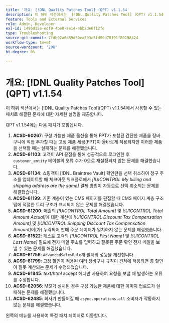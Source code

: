 ```yaml
---
title: '개요: [!DNL Quality Patches Tool] (QPT) v1.1.54'
description: 이 하위 섹션에서는  [!DNL Quality Patches Tool] (QPT) v1.1.54에서 사용할 수 있는 패치로 해결된 문제에 대한 자세한 설명을 제공합니다.
feature: Tools and External Services
role: Admin, Developer
exl-id: 1496d15e-edf9-4be0-8e14-ebb2de6f12fe
type: Troubleshooting
source-git-commit: 7fdb02a6d89d50ea593c5fd99d78101f89198424
workflow-type: tm+mt
source-wordcount: '298'
ht-degree: 0%

---
```


# 개요: [!DNL Quality Patches Tool]&#x200B;(QPT) v1.1.54

이 하위 섹션에서는 [!DNL Quality Patches Tool]&#x200B;(QPT) v1.1.54에서 사용할 수 있는 패치로 해결된 문제에 대한 자세한 설명을 제공합니다.

QPT v1.1.54에는 다음 패치가 포함됩니다.

1. **ACSD-60267**: 구성 가능한 제품 옵션을 통해 FPT가 포함된 간단한 제품을 장바구니에 직접 추가할 때는 고정 제품 세금(FPT)이 올바르게 적용되지만 이러한 제품을 선택할 때는 실패하는 문제를 해결했습니다.
1. **ACSD-61103**: 고객이 API 끝점을 통해 성공적으로 로그인한 후 `customer_entity` 테이블의 오류 수가 0으로 재설정되지 않는 문제를 해결했습니다.
1. **ACSD-61134**: 쇼핑객이 [!DNL Braintree Vault] 확인란을 선택 취소하여 청구 주소를 업데이트할 때 체크아웃 워크플로에서 *[!UICONTROL My billing and shipping address are the same]* 결제 방법이 자동으로 선택 취소되는 문제를 해결했습니다.
1. **ACSD-61199**: 기존 계층이 있는 CMS 페이지를 편집할 때 CMS 페이지 계층 구조 탭에 적절한 트리 구조가 표시되지 않는 문제를 해결했습니다.
1. **ACSD-61200**: 매출의 *[!UICONTROL Total Amount]* 및 *[!UICONTROL Total Amount Actual]*&#x200B;에 대한 계산에 *[!UICONTROL Discount Tax Compensation Amount]* 및 *[!UICONTROL Shipping Discount Tax Compensation Amount]*&#x200B;이(가) 누락되어 판매 주문 데이터가 일치하지 않는 문제를 해결했습니다.
1. **ACSD-61522**: 게스트 고객의 *[!UICONTROL First Name]* 및 *[!UICONTROL Last Name]* 필드에 전자 메일 주소를 입력하고 잘못된 주문 확인 전자 메일을 보낼 수 있는 문제를 해결했습니다.
1. **ACSD-61756**: `AdvancedSalesRule`개 필터의 성능을 개선합니다.
1. **ACSD-61799**: 고정 할인이 적용된 여러 장바구니 규칙이 견적에 적용되면 총 할인이 잘못 계산되는 문제가 수정되었습니다.
1. **ACSD-61845**: *text/html* accept 헤더만 사용하여 요청을 보낼 때 발생하는 오류를 수정합니다.
1. **ACSD-62056**: MSI가 설치된 경우 구성 가능한 제품에 대한 이미지 업로드가 실패하는 문제를 해결했습니다.
1. **ACSD-62485**: 회사가 만들어질 때 `async.operations.all` 소비자가 작동하지 않는 문제를 해결했습니다.

왼쪽의 메뉴를 사용하여 특정 패치 페이지로 이동합니다.
